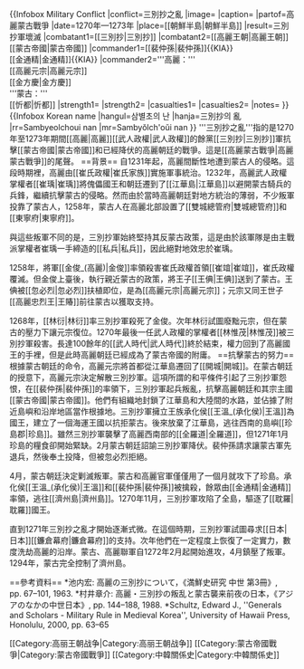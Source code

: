 {{Infobox Military Conflict
|conflict=三別抄之亂
|image=
|caption=
|partof=高麗蒙古戰爭 
|date=1270年—1273年
|place=[[朝鮮半島|朝鮮半島]]
|result=三別抄軍壞滅
|combatant1=[[三別抄|三別抄]]
|combatant2=[[高麗王朝|高麗王朝]]<br/>[[蒙古帝國|蒙古帝國]] 
|commander1=[[裴仲孫|裴仲孫]]{{KIA}}<br/>[[金通精|金通精]]{{KIA}}
|commander2='''高麗：'''<br />[[高麗元宗|高麗元宗]]<br/>[[金方慶|金方慶]]<br/>'''蒙古：'''<br />[[忻都|忻都]]
|strength1= 
|strength2=
|casualties1=
|casualties2= 
|notes=
}}
{{Infobox Korean name
|hangul=삼별초의 난
|hanja=三別抄의 亂
|rr=Sambyeolchoui nan
|mr=Sambyŏlch'oŭi nan
}}
'''三別抄之亂'''指的是1270年至1273年期間[[高麗|高麗]][[武人政權|武人政權]]的餘黨[[三別抄|三別抄]]軍抗擊[[蒙古帝國|蒙古帝國]]和已經降伏的高麗朝廷的戰爭。這是[[高麗蒙古戰爭|高麗蒙古戰爭]]的尾聲。
==背景==
自1231年起，高麗間斷性地遭到蒙古人的侵略。這段時期裡，高麗由[[崔氏政權|崔氏家族]]實施軍事統治。1232年，高麗武人政權掌權者[[崔瑀|崔瑀]]將傀儡國王和朝廷遷到了[[江華島|江華島]]以避開蒙古騎兵的兵鋒，繼續抗擊蒙古的侵略。然而由於當時高麗朝廷對地方統治的薄弱，不少叛軍投靠了蒙古人，1258年，蒙古人在高麗北部設置了[[雙城總管府|雙城總管府]]和[[東寧府|東寧府]]。

與這些叛軍不同的是，三別抄軍始終堅持其反蒙古政策，這是由於該軍隊是由主戰派掌權者崔瑀一手締造的[[私兵|私兵]]，因此絕對地效忠於崔瑀。

1258年，將軍[[金俊_(高麗)|金俊]]率領殺害崔氏政權首領[[崔竩|崔竩]]，崔氏政權覆滅。但金俊上臺後，執行親近蒙古的政策，將王子[[王倎|王倎]]送到了蒙古。王倎被[[忽必烈|忽必烈]]扶植即位，是為[[高麗元宗|高麗元宗]]；元宗又同王世子[[高麗忠烈王|王賰]]前往蒙古以獲取支持。

1268年，[[林衍|林衍]]率三別抄軍殺死了金俊。次年林衍試圖廢黜元宗，但在蒙古的壓力下讓元宗復位。1270年最後一任武人政權的掌權者[[林惟茂|林惟茂]]被三別抄軍殺害。長達100餘年的[[武人時代|武人時代]]終於結束，權力回到了高麗國王的手裡，但是此時高麗朝廷已經成為了蒙古帝國的附庸。
==抗擊蒙古的努力==
根據蒙古朝廷的命令，高麗元宗將首都從江華島遷回了[[開城|開城]]。在蒙古朝廷的授意下，高麗元宗決定解散三別抄軍。這項所謂的和平條件引起了三別抄軍怨恨，在[[裴仲孫|裴仲孫]]的率領下，三別抄軍起兵叛亂，抗擊高麗朝廷和其宗主國[[蒙古帝國|蒙古帝國]]。他們有組織地封鎖了江華島和大陸間的水路，並佔據了附近島嶼和沿岸地區當作根據地。三別抄軍擁立王族承化侯[[王溫_(承化侯)|王溫]]為國王，建立了一個海運王國以抗拒蒙古。後來放棄了江華島，逃往西南的島嶼[[珍島郡|珍島]]。雖然三別抄軍襲擊了高麗西南部的[[全羅道|全羅道]]，但1271年1月珍島的糧食卻開始緊缺。2月蒙古朝廷詔諭三別抄軍降伏。裴仲孫請求讓蒙古軍先退兵，然後奉土投降，但被忽必烈拒絕。

4月，蒙古朝廷決定剿滅叛軍。蒙古和高麗官軍僅僅用了一個月就攻下了珍島。承化侯[[王溫_(承化侯)|王溫]]和[[裴仲孫|裴仲孫]]被擒殺，餘眾由[[金通精|金通精]]率領，逃往[[濟州島|濟州島]]。1270年11月，三別抄軍攻陷了全島，驅逐了[[耽羅|耽羅]]國王。

直到1271年三別抄之亂才開始逐漸式微。在這個時期，三別抄軍試圖尋求[[日本|日本]][[鐮倉幕府|鐮倉幕府]]的支持。次年他們在一定程度上恢復了一定實力，數度洗劫高麗的沿岸。蒙古、高麗聯軍自1272年2月起開始進攻，4月鎮壓了叛軍。1294年，蒙古完全控制了濟州島。

==參考資料==
*池内宏: 高麗の三別抄について，《満鮮史研究 中世 第3冊》, pp. 67–101, 1963.
*村井章介: 高麗・三別抄の叛乱と蒙古襲来前夜の日本，《アジアのなかの中世日本》, pp. 144–188, 1988.
*Schultz, Edward J., ''Generals and Scholars - Military Rule in Medieval Korea'', University of Hawaii Press, Honolulu, 2000, pp. 63–65

[[Category:高丽王朝战争|Category:高丽王朝战争]]
[[Category:蒙古帝國戰爭|Category:蒙古帝國戰爭]]
[[Category:中韓關係史|Category:中韓關係史]]